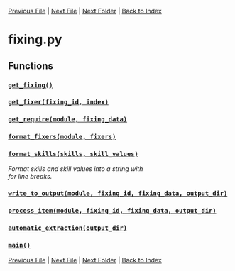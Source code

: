 [Previous File](distribution.md) | [Next File](roomdefine.md) | [Next Folder](article_content/hotbar_slots_content.md) | [Back to Index](../index.md)

# fixing.py

## Functions

### [`get_fixing()`](https://github.com/Vaileasys/pz-wiki_parser/blob/main/scripts/fixing.py#L12)
### [`get_fixer(fixing_id, index)`](https://github.com/Vaileasys/pz-wiki_parser/blob/main/scripts/fixing.py#L24)
### [`get_require(module, fixing_data)`](https://github.com/Vaileasys/pz-wiki_parser/blob/main/scripts/fixing.py#L70)
### [`format_fixers(module, fixers)`](https://github.com/Vaileasys/pz-wiki_parser/blob/main/scripts/fixing.py#L94)
### [`format_skills(skills, skill_values)`](https://github.com/Vaileasys/pz-wiki_parser/blob/main/scripts/fixing.py#L115)

_Format skills and skill values into a string with <br> for line breaks._
### [`write_to_output(module, fixing_id, fixing_data, output_dir)`](https://github.com/Vaileasys/pz-wiki_parser/blob/main/scripts/fixing.py#L140)
### [`process_item(module, fixing_id, fixing_data, output_dir)`](https://github.com/Vaileasys/pz-wiki_parser/blob/main/scripts/fixing.py#L212)
### [`automatic_extraction(output_dir)`](https://github.com/Vaileasys/pz-wiki_parser/blob/main/scripts/fixing.py#L216)
### [`main()`](https://github.com/Vaileasys/pz-wiki_parser/blob/main/scripts/fixing.py#L228)


[Previous File](distribution.md) | [Next File](roomdefine.md) | [Next Folder](article_content/hotbar_slots_content.md) | [Back to Index](../index.md)
